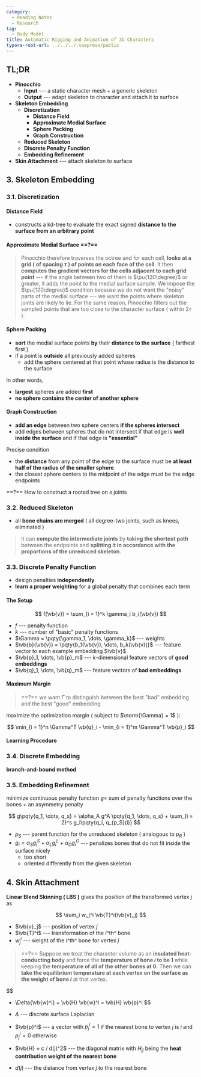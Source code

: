 ```yaml
---
category:
  - Reading Notes
  - Research
tag:
  - Body Model
title: Automatic Rigging and Animation of 3D Characters
typora-root-url: ../../../.vuepress/public
---
```


## TL;DR

- **Pinocchio**
  - **Input** --- a static character mesh + a generic skeleton
  - **Output** --- adapt skeleton to character and attach it to surface
- **Skeleton Embedding**
  - **Discretization**
    - **Distance Field**
    - **Approximate Medial Surface**
    - **Sphere Packing**
    - **Graph Construction**
  - **Reduced Skeleton**
  - **Discrete Penalty Function**
  - **Embedding Refinement**
- **Skin Attachment** --- attach skeleton to surface

## 3. Skeleton Embedding

### 3.1. Discretization

#### Distance Field

- constructs a kd-tree to evaluate the exact signed **distance to the surface from an arbitrary point**

#### Approximate Medial Surface ==?==

> Pinocchio therefore traverses the octree and for each cell, **looks at a grid ( of spacing $\tau$ ) of points on each face of the cell**. It then **computes the gradient vectors for the cells adjacent to each grid point** --- if the angle between two of them is $\pu{120\degree}$ or greater, it adds the point to the medial surface sample. We impose the $\pu{120\degree}$ condition because we do not want the "noisy" parts of the medial surface --- we want the points where skeleton joints are likely to lie. For the same reason, Pinocchio filters out the sampled points that are too close to the character surface ( within $2 \tau$ ).

#### Sphere Packing

- **sort** the medial surface points **by** their **distance to the surface** ( farthest first )
- if a point is **outside** all previously added spheres
  - add the sphere centered at that point whose radius is the distance to the surface

In other words,

- **largest** spheres are added **first**
- **no sphere contains the center of another sphere**

#### Graph Construction

- **add an edge** between two sphere centers **if the spheres intersect**
- add edges between spheres that do not intersect if that edge is **well inside the surface** and if that edge is **"essential"**

Precise condition

- the **distance** from any point of the edge to the surface must be **at least half of the radius of the smaller sphere**
- the closest sphere centers to the midpoint of the edge must be the edge endpoints

==?== How to construct a rooted tree on $s$ joints

### 3.2. Reduced Skeleton

- all **bone chains are merged** ( all degree-two joints, such as knees, eliminated )

> It can **compute the intermediate joints** by **taking the shortest path** between the endpoints and **splitting it in accordance with the proportions of the unreduced skeleton**.

### 3.3. Discrete Penalty Function

- design penalties **independently**
- **learn a proper weighting** for a global penalty that combines each term

#### The Setup

$$
f(\vb{v}) = \sum_{i = 1}^k \gamma_i b_i(\vb{v})
$$

- $f$ --- penalty function
- $k$ --- number of "basic" penalty functions
- $\Gamma = \pqty{\gamma_1, \dots, \gamma_k}$ --- weights
- $\vb{b}(\vb{v}) = \pqty{b_1(\vb{v}), \dots, b_k(\vb{v})}$ --- feature vector to each example embedding $\vb{v}$
- $\vb{p}_1, \dots, \vb{p}_m$ --- $k$-dimensional feature vectors of **good embeddings**
- $\vb{q}_1, \dots, \vb{q}_m$ --- feature vectors of **bad embeddings**

#### Maximum Margin

> ==?== we want $\Gamma$ to distinguish between the best "bad" embedding and the best "good" embedding

maximize the optimization margin ( subject to $\norm{\Gamma} = 1$ ):

$$
\min_{i = 1}^n \Gamma^T \vb{q}_i - \min_{i = 1}^m \Gamma^T \vb{p}_i
$$

#### Learning Procedure

### 3.4. Discrete Embedding

**branch-and-bound method**

### 3.5. Embedding Refinement

minimize continuous penalty function $g =$ sum of penalty functions over the bones + an asymmetry penalty

$$
g\pqty{q_1, \dots, q_s} = \alpha_A g^A \pqty{q_1, \dots, q_s} + \sum_{i = 2}^s g_i\pqty{q_i, q_{p_S}(i)}
$$

- $p_S$ --- parent function for the unreduced skeleton ( analogous to $p_R$ )
- $g_i = \alpha_S g_i^S + \alpha_L g_i^L + \alpha_O g_i^O$ --- penalizes bones that do not fit inside the surface nicely
  - too short
  - oriented differently from the given skeleton

## 4. Skin Attachment

**Linear Blend Skinning ( LBS )** gives the position of the transformed vertex $j$ as

$$
\sum_i w_j^i \vb{T}^i(\vb{v}_j)
$$

- $\vb{v}_j$ --- position of vertex $j$
- $\vb{T}^i$ --- transformation of the $i$^th^ bone
- $w_j^i$ --- weight of the $i$^th^ bone for vertex $j$

> ==?== Suppose we treat the character volume as an **insulated heat-conducting body** and force the **temperature of bone $i$ to be 1** while keeping the **temperature of all of the other bones at 0**. Then we can **take the equilibrium temperature at each vertex on the surface as the weight of bone $i$** at that vertex.

$$
- \Delta{\vb{w}^i} + \vb{H} \vb{w}^i = \vb{H} \vb{p}^i
$$

- $\Delta$ --- discrete surface Laplacian
- $\vb{p}^i$ --- a vector with $p_j^i = 1$ if the nearest bone to vertex $j$ is $i$ and $p_j^i =  0$ otherwise
- $\vb{H} = c / d(j)^2$ --- the diagonal matrix with $H_{jj}$ being the **heat contribution weight of the nearest bone**
- $d(j)$ --- the distance from vertex $j$ to the nearest bone
